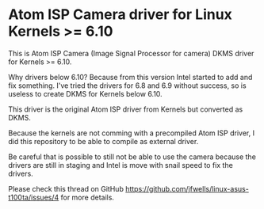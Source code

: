 # Atom ISP Camera driver for Linux Kernels >= 6.10
This is Atom ISP Camera (Image Signal Processor for camera) DKMS driver for Kernels >= 6.10.

Why drivers below 6.10? Because from this version Intel started to add and fix something. I've tried the drivers for 6.8 and 6.9 without success, so is useless to create DKMS for Kernels below 6.10.

This driver is the original Atom ISP driver from Kernels but converted as DKMS.

Because the kernels are not comming with a precompiled Atom ISP driver, I did this repository to be able to compile as external driver.

Be careful that is possible to still not be able to use the camera because the drivers are still in staging and Intel is move with snail speed to fix the drivers.

Please check this thread on GitHub https://github.com/jfwells/linux-asus-t100ta/issues/4 for more details.


